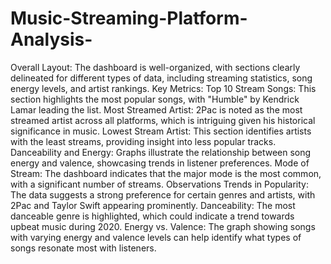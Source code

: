 # Music-Streaming-Platform-Analysis-
Overall Layout: The dashboard is well-organized, with sections clearly delineated for different types of data, including streaming statistics, song energy levels, and artist rankings.
Key Metrics:
Top 10 Stream Songs: This section highlights the most popular songs, with "Humble" by Kendrick Lamar leading the list.
Most Streamed Artist: 2Pac is noted as the most streamed artist across all platforms, which is intriguing given his historical significance in music.
Lowest Stream Artist: This section identifies artists with the least streams, providing insight into less popular tracks.
Danceability and Energy: Graphs illustrate the relationship between song energy and valence, showcasing trends in listener preferences.
Mode of Stream: The dashboard indicates that the major mode is the most common, with a significant number of streams.
Observations
Trends in Popularity: The data suggests a strong preference for certain genres and artists, with 2Pac and Taylor Swift appearing prominently.
Danceability: The most danceable genre is highlighted, which could indicate a trend towards upbeat music during 2020.
Energy vs. Valence: The graph showing songs with varying energy and valence levels can help identify what types of songs resonate most with listeners.

